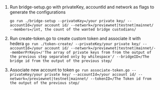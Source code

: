 1. Run bridge-setup.go with privateKey, accountId and network as flags to generate the configurations

    `go run ./bridge-setup --privateKey=/your private key/ --accountId=/your account id/ --network=/previewnet|testnet|mainnet/ --members=/int, the count of the wanted bridge custodians/`

2. Run create-token.go to create custom token and associate it with hedera
   `go run ./token-create/ --privateKey/your private key/ --accountId=/your account id/ --network=/previewnet|testnet|mainnet/--memberPrKeys=/'The array of private keys from from the output of the previous step separated only by whitespace'/ --bridgeID=/The bridge id from the output of the previous step/`

3. Associate new account to token
   `go run associate-token.go --privateKey/your private key/ --accountId=/your account id/ --network=/previewnet|testnet|mainnet/ --tokenID=/The Token id from the output of the previous step/`
